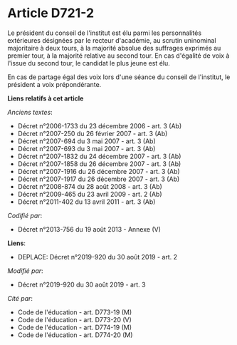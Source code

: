 # Article D721-2

Le président du conseil de l'institut est élu parmi les personnalités extérieures désignées par le recteur d'académie, au
scrutin uninominal majoritaire à deux tours, à la majorité absolue des suffrages exprimés au premier tour, à la majorité
relative au second tour. En cas d'égalité de voix à l'issue du second tour, le candidat le plus jeune est élu. 

En cas de partage égal des voix lors d'une séance du conseil de l'institut, le président a voix prépondérante.

**Liens relatifs à cet article**

_Anciens textes_:

  - Décret n°2006-1733 du 23 décembre 2006 - art. 3 (Ab)
  - Décret n°2007-250 du 26 février 2007 - art. 3 (Ab)
  - Décret n°2007-694 du 3 mai 2007 - art. 3 (Ab)
  - Décret n°2007-693 du 3 mai 2007 - art. 3 (Ab)
  - Décret n°2007-1832 du 24 décembre 2007 - art. 3 (Ab)
  - Décret n°2007-1858 du 26 décembre 2007 - art. 3 (Ab)
  - Décret n°2007-1916 du 26 décembre 2007 - art. 3 (Ab)
  - Décret n°2007-1917 du 26 décembre 2007 - art. 3 (Ab)
  - Décret n°2008-874 du 28 août 2008 - art. 3 (Ab)
  - Décret n°2009-465 du 23 avril 2009 - art. 2 (Ab)
  - Décret n°2011-402 du 13 avril 2011 - art. 3 (Ab)

_Codifié par_:

  - Décret n°2013-756 du 19 août 2013 -  Annexe (V)

**Liens**:

  - DEPLACE: Décret n°2019-920 du 30 août 2019 - art. 2

_Modifié par_:

  - Décret n°2019-920 du 30 août 2019 - art. 3

_Cité par_:

  - Code de l'éducation - art. D773-19 (M)
  - Code de l'éducation - art. D773-20 (V)
  - Code de l'éducation - art. D774-19 (M)
  - Code de l'éducation - art. D774-20 (M)
